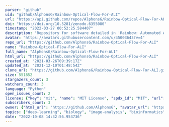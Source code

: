 ```yaml
---
parser: "github"
uid: "github/AlphonsG/Rainbow-Optical-Flow-For-ALI"
url: "https://api.github.com/repos/AlphonsG/Rainbow-Optical-Flow-For-ALI"
doi: "https://doi.org/10.5281/zenodo.6355080"
timestamp: "2022-03-27 00:52:25.584407"
description: "Repository for software detailed in 'Rainbow: Automated Air-Liquid Interface Cell Culture Analysis Using Deep Optical Flow' software paper. See Readme for more details."
avatar: "https://avatars.githubusercontent.com/u/45003643?v=4"
repo_url: "https://github.com/AlphonsG/Rainbow-Optical-Flow-For-ALI"
name: "Rainbow-Optical-Flow-For-ALI"
full_name: "AlphonsG/Rainbow-Optical-Flow-For-ALI"
html_url: "https://github.com/AlphonsG/Rainbow-Optical-Flow-For-ALI"
created_at: "2021-03-26T09:39:17Z"
updated_at: "2021-12-10T01:48:54Z"
clone_url: "https://github.com/AlphonsG/Rainbow-Optical-Flow-For-ALI.git"
size: 551852
stargazers_count: 3
watchers_count: 3
language: "Python"
open_issues_count: 2
license: {"key": "mit", "name": "MIT License", "spdx_id": "MIT", "url": "https://api.github.com/licenses/mit", "node_id": "MDc6TGljZW5zZTEz"}
subscribers_count: 3
owner: {"html_url": "https://github.com/AlphonsG", "avatar_url": "https://avatars.githubusercontent.com/u/45003643?v=4", "login": "AlphonsG", "type": "User"}
topics: ["deep-learning", "biology", "image-analysis", "bioinformatics", "optical-flow", "python", "pytorch"]
date: "2022-10-08 14:32:56.953736"
---
```

